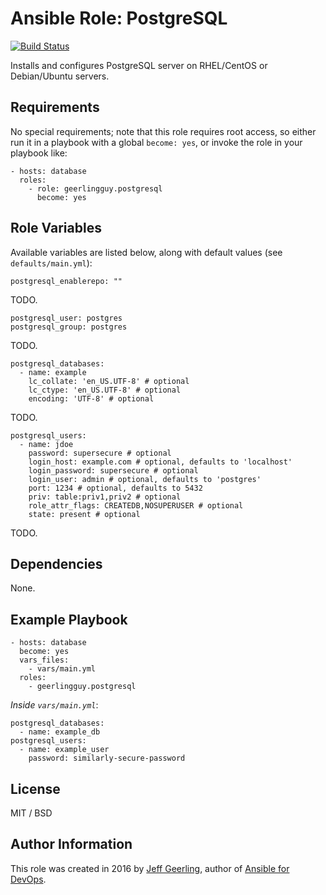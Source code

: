 # Ansible Role: PostgreSQL

[![Build Status](https://travis-ci.org/geerlingguy/ansible-role-postgresql.svg?branch=master)](https://travis-ci.org/geerlingguy/ansible-role-postgresql)

Installs and configures PostgreSQL server on RHEL/CentOS or Debian/Ubuntu servers.

## Requirements

No special requirements; note that this role requires root access, so either run it in a playbook with a global `become: yes`, or invoke the role in your playbook like:

    - hosts: database
      roles:
        - role: geerlingguy.postgresql
          become: yes

## Role Variables

Available variables are listed below, along with default values (see `defaults/main.yml`):

    postgresql_enablerepo: ""

TODO.

    postgresql_user: postgres
    postgresql_group: postgres

TODO.

    postgresql_databases:
      - name: example
        lc_collate: 'en_US.UTF-8' # optional
        lc_ctype: 'en_US.UTF-8' # optional
        encoding: 'UTF-8' # optional

TODO.

    postgresql_users:
      - name: jdoe
        password: supersecure # optional
        login_host: example.com # optional, defaults to 'localhost'
        login_password: supersecure # optional
        login_user: admin # optional, defaults to 'postgres'
        port: 1234 # optional, defaults to 5432
        priv: table:priv1,priv2 # optional
        role_attr_flags: CREATEDB,NOSUPERUSER # optional
        state: present # optional

TODO.

## Dependencies

None.

## Example Playbook

    - hosts: database
      become: yes
      vars_files:
        - vars/main.yml
      roles:
        - geerlingguy.postgresql

*Inside `vars/main.yml`*:

    postgresql_databases:
      - name: example_db
    postgresql_users:
      - name: example_user
        password: similarly-secure-password

## License

MIT / BSD

## Author Information

This role was created in 2016 by [Jeff Geerling](http://www.jeffgeerling.com/), author of [Ansible for DevOps](https://www.ansiblefordevops.com/).

